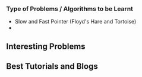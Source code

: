 
<h3> Type of Problems / Algorithms to be Learnt </h3>

 * Slow and Fast Pointer (Floyd's Hare and Tortoise)
 * 

<h2> Interesting Problems </h2>



<h2> Best Tutorials and Blogs</h2>